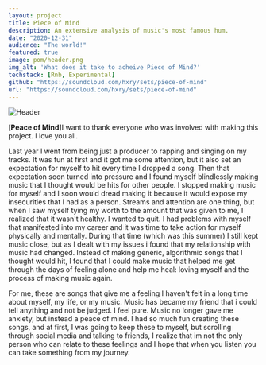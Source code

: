 ```yaml
---
layout: project
title: Piece of Mind
description: An extensive analysis of music's most famous hum.
date: "2020-12-31"
audience: "The world!"
featured: true
image: pom/header.png
img_alt: 'What does it take to acheive Piece of Mind?'
techstack: [Rnb, Experimental]
github: "https://soundcloud.com/hxry/sets/piece-of-mind"
url: "https://soundcloud.com/hxry/sets/piece-of-mind"
---
```


<script>
import Image from "$lib/Global/Image.svelte"
</script>

<Image href="https://i1.sndcdn.com/artworks-000644203879-gsh3pf-t500x500.jpg" src="/images/pom.jpg" alt="Header"></Image>

[**Peace of Mind**]I want to thank everyone who was involved with making this project. I love you all.

Last year I went from being just a producer to rapping and singing on my tracks. It was fun at first and it got me some attention, but it also set an expectation for myself to hit every time I dropped a song. Then that expectation soon turned into pressure and I found myself blindlessly making music that I thought would be hits for other people. I stopped making music for myself and I soon would dread making it because it would expose my insecurities that I had as a person. Streams and attention are one thing, but when I saw myself tying my worth to the amount that was given to me, I realized that it wasn't healthy. I wanted to quit. I had problems with myself that manifested into my career and it was time to take action for myself physically and mentally. During that time (which was this summer) I still kept music close, but as I dealt with my issues i found that my relationship with music had changed. Instead of making generic, algorithmic songs that I thought would hit, I found that I could make music that helped me get through the days of feeling alone and help me heal: loving myself and the process of making music again.

For me, these are songs that give me a feeling I haven't felt in a long time about myself, my life, or my music. Music has became my friend that i could tell anything and not be judged. I feel pure. Music no longer gave me anxiety, but instead a peace of mind. I had so much fun creating these songs, and at first, I was going to keep these to myself, but scrolling through social media and talking to friends, I realize that im not the only person who can relate to these feelings and I hope that when you listen you can take something from my journey.